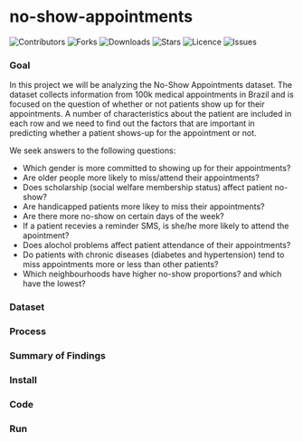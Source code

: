 # no-show-appointments

![Contributors](https://img.shields.io/github/contributors/walidsi/no-show-appointments?style=plastic)
![Forks](https://img.shields.io/github/forks/walidsi/no-show-appointments)
![Downloads](https://img.shields.io/github/downloads/walidsi/no-show-appointments/total)
![Stars](https://img.shields.io/github/stars/walidsi/no-show-appointments)
![Licence](https://img.shields.io/github/license/walidsi/no-show-appointments)
![Issues](https://img.shields.io/github/issues/walidsi/no-show-appointments)

### Goal
In this project we will be analyzing the No-Show Appointments dataset. The dataset collects information from 100k medical appointments in Brazil and is focused on the question of whether or not patients show up for their appointments. A number of characteristics about the patient are included in each row and we need to find out the factors that are important in predicting whether a patient shows-up for the appointment or not.

We seek answers to the following questions:
- Which gender is more committed to showing up for their appointments?
- Are older people more likely to miss/attend their appointments?
- Does scholarship (social welfare membership status) affect patient no-show?
- Are handicapped patients more likey to miss their appointments?
- Are there more no-show on certain days of the week?
- If a patient recevies a reminder SMS, is she/he more likely to attend the apointment?
- Does alochol problems affect patient attendance of their appointments?
- Do patients with chronic diseases (diabetes and hypertension) tend to miss appointments more or less than other patients?
- Which neighbourhoods have higher no-show proportions? and which have the lowest?

### Dataset

### Process

### Summary of Findings

### Install

### Code

### Run
